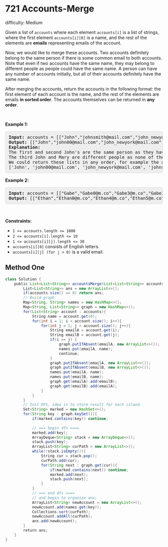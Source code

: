 # 721 Accounts-Merge 
 
difficulty: Medium 
 
<style>
        section pre{
          background-color: #eee;
          border: 1px solid #ddd;
          padding:10px;
          border-radius: 5px;
        }
      </style>
<section>
<div><p>Given a list of <code>accounts</code> where each element <code>accounts[i]</code> is a list of strings, where the first element <code>accounts[i][0]</code> is a name, and the rest of the elements are <strong>emails</strong> representing emails of the account.</p>
<p>Now, we would like to merge these accounts. Two accounts definitely belong to the same person if there is some common email to both accounts. Note that even if two accounts have the same name, they may belong to different people as people could have the same name. A person can have any number of accounts initially, but all of their accounts definitely have the same name.</p>
<p>After merging the accounts, return the accounts in the following format: the first element of each account is the name, and the rest of the elements are emails <strong>in sorted order</strong>. The accounts themselves can be returned in <strong>any order</strong>.</p>
<p>&nbsp;</p>
<p><strong class="example">Example 1:</strong></p>
<pre><strong>Input:</strong> accounts = [["John","johnsmith@mail.com","john_newyork@mail.com"],["John","johnsmith@mail.com","john00@mail.com"],["Mary","mary@mail.com"],["John","johnnybravo@mail.com"]]
<strong>Output:</strong> [["John","john00@mail.com","john_newyork@mail.com","johnsmith@mail.com"],["Mary","mary@mail.com"],["John","johnnybravo@mail.com"]]
<strong>Explanation:</strong>
The first and second John's are the same person as they have the common email "johnsmith@mail.com".
The third John and Mary are different people as none of their email addresses are used by other accounts.
We could return these lists in any order, for example the answer [['Mary', 'mary@mail.com'], ['John', 'johnnybravo@mail.com'], 
['John', 'john00@mail.com', 'john_newyork@mail.com', 'johnsmith@mail.com']] would still be accepted.
</pre>
<p><strong class="example">Example 2:</strong></p>
<pre><strong>Input:</strong> accounts = [["Gabe","Gabe0@m.co","Gabe3@m.co","Gabe1@m.co"],["Kevin","Kevin3@m.co","Kevin5@m.co","Kevin0@m.co"],["Ethan","Ethan5@m.co","Ethan4@m.co","Ethan0@m.co"],["Hanzo","Hanzo3@m.co","Hanzo1@m.co","Hanzo0@m.co"],["Fern","Fern5@m.co","Fern1@m.co","Fern0@m.co"]]
<strong>Output:</strong> [["Ethan","Ethan0@m.co","Ethan4@m.co","Ethan5@m.co"],["Gabe","Gabe0@m.co","Gabe1@m.co","Gabe3@m.co"],["Hanzo","Hanzo0@m.co","Hanzo1@m.co","Hanzo3@m.co"],["Kevin","Kevin0@m.co","Kevin3@m.co","Kevin5@m.co"],["Fern","Fern0@m.co","Fern1@m.co","Fern5@m.co"]]
</pre>
<p>&nbsp;</p>
<p><strong>Constraints:</strong></p>
<ul>
	<li><code>1 &lt;= accounts.length &lt;= 1000</code></li>
	<li><code>2 &lt;= accounts[i].length &lt;= 10</code></li>
	<li><code>1 &lt;= accounts[i][j].length &lt;= 30</code></li>
	<li><code>accounts[i][0]</code> consists of English letters.</li>
	<li><code>accounts[i][j] (for j &gt; 0)</code> is a valid email.</li>
</ul>
</div></section>
 
 ## Method One 
 
``` Java
class Solution {
    public List<List<String>> accountsMerge(List<List<String>> accounts) {
        List<List<String>> ans = new ArrayList<>();
        if(accounts.size() == 0) return ans;
        // Build graph
        Map<String, String> names = new HashMap<>();
        Map<String, List<String>> graph = new HashMap<>();
        for(List<String> account : accounts){
            String name = account.get(0);
            for(int i = 1; i < account.size(); i++){
                for(int j = 1; j < account.size(); j++){
                    String emailA = account.get(i);
                    String emailB = account.get(j);
                    if(i == j) {
                        graph.putIfAbsent(emailA, new ArrayList<>());
                        names.put(emailA, name);
                        continue;
                    }
                    graph.putIfAbsent(emailA, new ArrayList<>());
                    graph.putIfAbsent(emailB, new ArrayList<>());
                    names.put(emailA, name);
                    names.put(emailB, name);
                    graph.get(emailA).add(emailB);
                    graph.get(emailB).add(emailA);
                }
            }
        }
        // Init DFS, idea is to store result for each island. 
        Set<String> marked = new HashSet<>();
        for(String key : graph.keySet()){
            if(marked.contains(key)) continue;
            
            // === begin dfs ====
            marked.add(key);
            ArrayDeque<String> stack = new ArrayDeque<>();
            stack.push(key);
            ArrayList<String> curPath = new ArrayList<>();
            while(!stack.isEmpty()){
                String cur = stack.pop();
                curPath.add(cur);
                for(String next : graph.get(cur)){
                    if(marked.contains(next)) continue;
                    marked.add(next);
                    stack.push(next);
                }
            }
            // === end dfs ====
            // and begin to organize ans;
            ArrayList<String> newAccount = new ArrayList<>();
            newAccount.add(names.get(key));
            Collections.sort(curPath);
            newAccount.addAll(curPath);
            ans.add(newAccount);
        }
        return ans;
    }
}
​
```